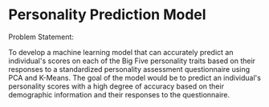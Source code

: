 # Personality Prediction Model

Problem Statement:

To develop a machine learning model that can accurately predict an individual's scores on each of the Big Five personality traits based on their responses to a standardized personality assessment questionnaire using PCA and K-Means.
The goal of the model would be to predict an individual's personality scores with a high degree of accuracy based on their demographic information and their responses to the questionnaire.
